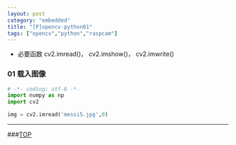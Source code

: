 ```yaml
---
layout: post
category: "embedded"
title: "[P]opencv-python01"
tags: ["opencv","python","raspcam"]
---
```


<a name="top"></a>



* 必要函数 cv2.imread()， cv2.imshow()， cv2.imwrite()

### 01 载入图像

```python
# -*- coding: utf-8 -*-
import numpy as np
import cv2

img = cv2.imread('messi5.jpg',0)
```

- - - 

###[TOP](#top)
